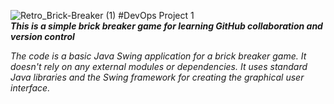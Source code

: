![Retro_Brick-Breaker (1)](https://github.com/oringejooz/Brick-BreakerForked/assets/124855325/f7fc4889-3d43-4214-8b90-38de395caf75)
#DevOps Project 1\
***This is a simple brick breaker game for learning GitHub collaboration and version control***

*The code is a basic Java Swing application for a brick breaker game. It doesn't rely on any external modules or dependencies. It uses standard Java libraries and the Swing framework for creating the graphical user interface.*
